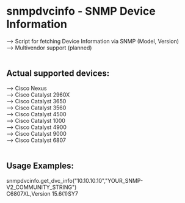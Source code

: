 # snmpdvcinfo - SNMP Device Information
--> Script for fetching Device Information via SNMP (Model, Version)  <br />
--> Multivendor support (planned) <br />
<br />
## Actual supported devices:
--> Cisco Nexus <br />
--> Cisco Catalyst 2960X <br />
--> Cisco Catalyst 3650 <br />
--> Cisco Catalyst 3560 <br />
--> Cisco Catalyst 4500 <br />
--> Cisco Catalyst 1000 <br />
--> Cisco Catalyst 4900 <br />
--> Cisco Catalyst 9000 <br />
--> Cisco Catalyst 6807 <br />
<br />
## Usage Examples:
snmpdvcinfo.get_dvc_info("10.10.10.10","YOUR_SNMP-V2_COMMUNITY_STRING") <br />
C6807XL,Version 15.6(1)SY7 <br />
